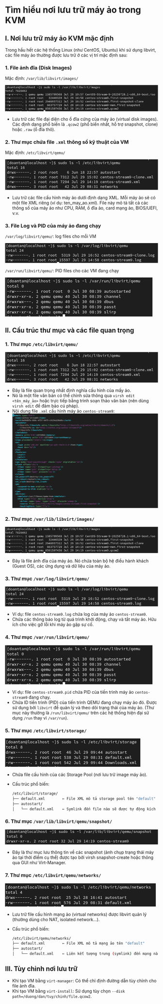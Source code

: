# Tìm hiểu nơi lưu trữ máy ảo trong KVM

## I. Nơi lưu trữ máy ảo KVM mặc định

Trong hầu hết các hệ thống Linux (như CentOS, Ubuntu) khi sử dụng libvirt, các file máy ảo thường được lưu trữ ở các vị trí mặc định sau:

### 1. File ảnh đĩa (Disk Images)

Mặc định: `/var/lib/libvirt/images/`

![disk images](./images/disk_images.png)

- Lưu trữ các file đại diện cho ổ đĩa cứng của máy ảo (virtual disk images). Các định dạng phổ biến là `.qcow2` (phổ biến nhất, hỗ trợ snapshot, clone) hoặc `.raw` (ổ đĩa thô).

### 2. Thư mục chứa file `.xml` thông số kỹ thuật của VM

Mặc định: `/etc/libvirt/qemu/`

![XML files](./images/xml_file.png)

- Lưu trữ các file cấu hình máy ảo dưới định dạng XML. Mỗi máy ảo sẽ có một file XML riêng (ví dụ: ten_may_ao.xml). File này mô tả tất cả các thông số của máy ảo như CPU, RAM, ổ đĩa ảo, card mạng ảo, BIOS/UEFI, v.v.

### 3. File Log và PID của máy ảo đang chạy

`/var/log/libvirt/qemu/`: log files cho mỗi VM

![log files](./images/log_file.png)

`/var/run/libvirt/qemu/`: PID files cho các VM đang chạy

![PID files](./images/pid_file.png)

## II. Cấu trúc thư mục và các file quan trọng

### 1. Thư mục `/etc/libvirt/qemu/`

![XML files](./images/xml_file.png)

- Đây là file quan trọng nhất định nghĩa cấu hình của mấy ảo.
- Nó là một file văn bản có thể chỉnh sửa thông qua `virsh edit <tên_máy_ảo>` hoặc trực tiếp bằng trình soạn thảo văn bản (nên dùng `virsh edit` để đảm bảo cú pháp).
- Nội dung file `.xml` cấu hình máy ảo `centos-stream9`:
  ![centos-stream9.xml](./images/xml_content.png)

### 2. Thư mục `/var/lib/libvirt/images/`

![disk images](./images/disk_images.png)

- Đây là file ảnh đĩa của máy ảo. Nó chứa toàn bộ hệ điều hành khách (Guest OS), các ứng dụng và dữ liệu của máy ảo.

### 3. Thư mục `/var/log/libvirt/qemu/`

![log files](./images/log_file.png)

- Ví dụ: file `centos-stream9.log` chứa log của máy ảo `centos-stream9`.
- Chứa các thông báo log từ quá trình khởi động, chạy và tắt máy ảo. Hữu ích cho việc gỡ lỗi khi máy ảo gặp sự cố.

### 4. Thư mục `/var/run/libvirt/qemu/`

![PID files](./images/pid_file.png)

- Ví dụ: file `centos-stream9.pid` chứa PID của tiến trình máy ảo `centos-stream9` đang chạy.
- Chứa ID tiến trình (PID) của tiến trình QEMU đang chạy máy ảo đó. Được sử dụng bởi `libvirt` để quản lý và theo dõi trạng thái của máy ảo. (Thư mục này thường là `/run/libvirt/qemu/` trên các hệ thống hiện đại sử dụng `/run` thay vì `/var/run`).

### 5. Thư mục `/etc/libvirt/storage/`

![Storage files](./images/storage_file.png)

- Chứa file cấu hình của các Storage Pool (nơi lưu trữ image máy ảo).
- Cấu trúc phổ biến:

  ```bash
  /etc/libvirt/storage/
  ├── default.xml        ← File XML mô tả storage pool tên "default"
  ├── autostart/
  │   └── default.xml    ← Symlink đến file nào sẽ được tự động kích hoạt khi boot
  ```

### 6. Thư mục `/var/lib/libvirt/qemu/snapshot/`

![Snapshot files](./images/snapshot.png)

- Đây là thư mục lưu thông tin về các snapshot (ảnh chụp trạng thái máy ảo tại thời điểm cụ thể) được tạo bởi virsh snapshot-create hoặc thông qua GUI như Virt-Manager.

### 7. Thư mục `/etc/libvirt/qemu/networks/`

![Network files](./images/network_file.png)

- Lưu trữ file cấu hình mạng ảo (virtual networks) được libvirt quản lý (thường dùng cho NAT, isolated network...).
- Cấu trúc phổ biến:

  ```bash
  /etc/libvirt/qemu/networks/
  ├── default.xml        ← File XML mô tả mạng ảo tên "default"
  ├── autostart/
  │   └── default.xml    ← Liên kết tượng trưng (symlink) đến mạng nào sẽ autostart khi boot

  ```

## III. Tùy chỉnh nơi lưu trữ

- Khi tạo VM bằng `virt-manager`: Có thể chỉ định đường dẫn tùy chỉnh cho file ảnh đĩa.
- Khi tạo VM bằng `virt-install`: Sử dụng tùy chọn `--disk path=/duong/dan/tuy/chinh/file.qcow2`.
